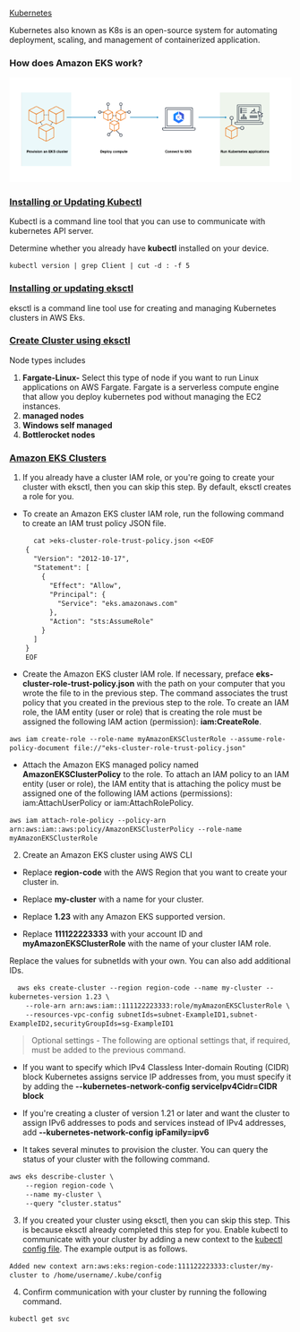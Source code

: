 [Kubernetes](https://docs.aws.amazon.com/eks/latest/userguide/getting-started.html)

Kubernetes also known as K8s is an open-source system for automating deployment, scaling, and management of containerized application.
### How does Amazon EKS work?
![](images/how-kube-work.png)

### [Installing or Updating Kubectl](https://docs.aws.amazon.com/eks/latest/userguide/install-kubectl.html)

Kubectl is a command line tool that you can use to communicate with kubernetes API server.

Determine whether you already have **kubectl** installed on your device.
```
kubectl version | grep Client | cut -d : -f 5
```
### [Installing or updating eksctl](https://docs.aws.amazon.com/eks/latest/userguide/eksctl.html)

eksctl is a command line tool use for creating and managing Kubernetes clusters in AWS Eks.

### [Create Cluster using eksctl](https://docs.aws.amazon.com/eks/latest/userguide/getting-started-eksctl.html)
Node types includes
1. **Fargate-Linux-** Select this type of node if you want to run Linux applications on AWS Fargate. Fargate is a serverless compute engine that allow you deploy kubernetes pod without managing the EC2 instances.
2. **managed nodes**
3. **Windows self managed**
4. **Bottlerocket nodes**

### [Amazon EKS Clusters](https://docs.aws.amazon.com/eks/latest/userguide/create-cluster.html)

1. If you already have a cluster IAM role, or you're going to create your cluster with eksctl, then you can skip this step. By default, eksctl creates a role for you.
  - To create an Amazon EKS cluster IAM role, run the following command to create an IAM trust policy JSON file.
  ```
        cat >eks-cluster-role-trust-policy.json <<EOF
      {
        "Version": "2012-10-17",
        "Statement": [
          {
            "Effect": "Allow",
            "Principal": {
              "Service": "eks.amazonaws.com"
            },
            "Action": "sts:AssumeRole"
          }
        ]
      }
      EOF
  ```
  - Create the Amazon EKS cluster IAM role. If necessary, preface **eks-cluster-role-trust-policy.json** with the path on your computer that you wrote the file to in the previous step. The command associates the trust policy that you created in the previous step to the role. To create an IAM role, the IAM entity (user or role) that is creating the role must be assigned the following IAM action (permission): **iam:CreateRole**.
  ```
  aws iam create-role --role-name myAmazonEKSClusterRole --assume-role-policy-document file://"eks-cluster-role-trust-policy.json"
  ```
  - Attach the Amazon EKS managed policy named **AmazonEKSClusterPolicy** to the role. To attach an IAM policy to an IAM entity (user or role), the IAM entity that is attaching the policy must be assigned one of the following IAM actions (permissions): iam:AttachUserPolicy or iam:AttachRolePolicy.
  ```
  aws iam attach-role-policy --policy-arn arn:aws:iam::aws:policy/AmazonEKSClusterPolicy --role-name myAmazonEKSClusterRole
  ```

2. Create an Amazon EKS cluster using AWS CLI

- Replace **region-code** with the AWS Region that you want to create your cluster in.

- Replace **my-cluster** with a name for your cluster.

- Replace **1.23** with any Amazon EKS supported version.

- Replace **111122223333** with your account ID and **myAmazonEKSClusterRole** with the name of your cluster IAM role.

Replace the values for subnetIds with your own. You can also add additional IDs.
```
  aws eks create-cluster --region region-code --name my-cluster --kubernetes-version 1.23 \
    --role-arn arn:aws:iam::111122223333:role/myAmazonEKSClusterRole \
    --resources-vpc-config subnetIds=subnet-ExampleID1,subnet-ExampleID2,securityGroupIds=sg-ExampleID1
```
>  Optional settings - The following are optional settings that, if required, must be added to the previous command.

- If you want to specify which IPv4 Classless Inter-domain Routing (CIDR) block Kubernetes assigns service IP addresses from, you must specify it by adding the **--kubernetes-network-config serviceIpv4Cidr=CIDR block**
- If you're creating a cluster of version 1.21 or later and want the cluster to assign IPv6 addresses to pods and services instead of IPv4 addresses, add **--kubernetes-network-config ipFamily=ipv6**

- It takes several minutes to provision the cluster. You can query the status of your cluster with the following command.
```
aws eks describe-cluster \
    --region region-code \
    --name my-cluster \
    --query "cluster.status"
```
3. If you created your cluster using eksctl, then you can skip this step. This is because eksctl already completed this step for you. Enable kubectl to communicate with your cluster by adding a new context to the [kubectl config file](https://docs.aws.amazon.com/eks/latest/userguide/create-kubeconfig.html). The example output is as follows.
```
Added new context arn:aws:eks:region-code:111122223333:cluster/my-cluster to /home/username/.kube/config
```
4. Confirm communication with your cluster by running the following command.
```
kubectl get svc
```


